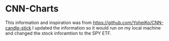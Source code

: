 # CNN-Charts
 This information and inspiration was from https://github.com/YoheiKo/CNN-candle-stick I updated the information so it would
 run on my local machine and changed the stock inforamtion to the SPY ETF. 
